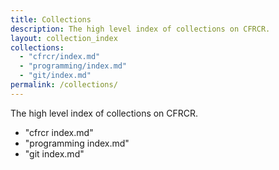 ```yaml
---
title: Collections
description: The high level index of collections on CFRCR.
layout: collection_index
collections:
  - "cfrcr/index.md"
  - "programming/index.md"
  - "git/index.md"
permalink: /collections/
---
```

The high level index of collections on CFRCR.
- "cfrcr index.md"
- "programming index.md"
- "git index.md"